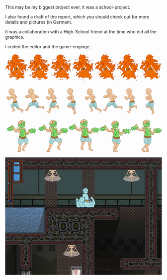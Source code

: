 This may be my biggest project ever, it was a school-project.

I also found a draft of the report, which you should check out for more details and pictures (in German).

It was a collaboration with a High-School friend at the time who did all the graphics.

I coded the editor and the game-enginge.

![alt tag](https://github.com/eme64/Hobby-Projects-Archive/blob/master/BlitzMax%20Projects/Games/Dingko/dingko%20game/Worlds/Testiania/Objects/player/mode_fire/0_1.png?raw=true "Fire")

![alt tag](https://github.com/eme64/Hobby-Projects-Archive/blob/master/BlitzMax%20Projects/Games/Dingko/dingko%20game/Worlds/Testiania/Objects/player/mode_normal/1_1.png?raw=true "Run")

![alt tag](https://github.com/eme64/Hobby-Projects-Archive/blob/master/BlitzMax%20Projects/Games/Dingko/dingko%20game/Worlds/Testiania/Objects/player/mode_plant/1_0.png?raw=true "Plant")

![alt tag](https://github.com/eme64/Hobby-Projects-Archive/blob/master/BlitzMax%20Projects/Games/Dingko/dingko%20game/screenshots/1.png?raw=true "Dingko")

